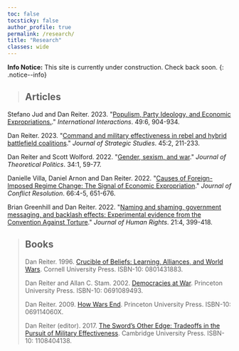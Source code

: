 ```yaml
---
toc: false
tocsticky: false
author_profile: true
permalink: /research/
title: "Research"
classes: wide
---
```


**Info Notice:** This site is currently under construction. Check back soon.
{: .notice--info}

> ## Articles
> 
Stefano Jud and Dan Reiter. 2023. "[Populism, Party Ideology, and Economic Expropriations.](https://www-tandfonline-com/action/showCitFormats?doi=10.1080%2F03050629.2023.2264464)." *International Interactions*. 49:6, 904-934.

Dan Reiter. 2023. "[Command and military effectiveness in rebel and hybrid battlefield coalitions](https://www-tandfonline-com/doi/full/10.1080/01402390.2021.2002692)." *Journal of Strategic Studies*. 45:2, 211-233.

Dan Reiter and Scott Wolford. 2022. "[Gender, sexism, and war](https://journals-sagepub-com/doi/full/10.1177/09516298211061151)." *Journal of Theoretical Politics*. 34:1, 59-77.

Danielle Villa, Daniel Arnon and Dan Reiter. 2022. "[Causes of Foreign-Imposed Regime Change: The Signal of Economic Expropriation](https://journals-sagepub-com/doi/full/10.1177/00220027211070604)." *Journal of Conflict Resolution*. 66:4-5, 651-676.

Brian Greenhill and Dan Reiter. 2022. "[Naming and shaming, government messaging, and backlash effects: Experimental evidence from the Convention Against Torture](https://www-tandfonline-com/doi/full/10.1080/14754835.2021.2011710)." *Journal of Human Rights*. 21:4, 399-418.


> ## Books
>
> Dan Reiter. 1996. [Crucible of Beliefs: Learning, Alliances, and World Wars](https://www.amazon.com/Crucible-Beliefs-Learning-Alliances-Security/dp/0801431883). Cornell University Press. ISBN-10: 0801431883.
>
> Dan Reiter and Allan C. Stam. 2002. [Democracies at War](https://www.amazon.com/Democracies-at-War-Dan-Reiter/dp/0691089493/ref=sr_1_1?s=books&ie=UTF8&qid=1538355928&sr=1-1&keywords=democracies+at+war). Princeton University Press. ISBN-10: 0691089493.
>
> Dan Reiter. 2009. [How Wars End](https://www.amazon.com/How-Wars-End-Dan-Reiter/dp/069114060X). Princeton University Press. ISBN-10: 069114060X.
>
> Dan Reiter (editor). 2017. [The Sword’s Other Edge: Tradeoffs in the Pursuit of Military Effectiveness](https://www.amazon.com/Swords-Other-Edge-Trade-offs-Effectiveness/dp/1108404138/ref=sr_1_1?s=books&ie=UTF8&qid=1538355987&sr=1-1&keywords=The+Sword%E2%80%99s+Other+Edge%3A+Tradeoffs+in+the+Pursuit+of+Military+Effectiveness). Cambridge University Press. ISBN-10: 1108404138.
